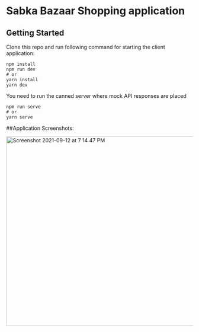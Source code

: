 # Sabka Bazaar Shopping application

## Getting Started

Clone this repo and run following command for starting the client application:

```
npm install
npm run dev
# or
yarn install
yarn dev
```

You need to run the canned server where mock API responses are placed
```
npm run serve
# or
yarn serve
```

##Application Screenshots:

<img width="511" alt="Screenshot 2021-09-12 at 7 14 47 PM" src="https://user-images.githubusercontent.com/37910630/132990024-bf013144-6a9c-4a9a-a3f8-ea2c2522e7c0.png">
